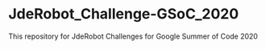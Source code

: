 # JdeRobot_Challenge-GSoC_2020
This repository for JdeRobot Challenges for Google Summer of Code 2020

